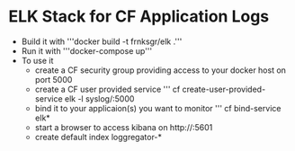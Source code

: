 ELK Stack for CF Application Logs
=================================

* Build it with '''docker build -t frnksgr/elk .'''
* Run it with '''docker-compose up'''
* To use it 
    * create a CF security group providing access to your docker host on port 5000
    * create a CF user provided service
      ''' cf create-user-provided-service elk -l syslog/<your docker host as seen from CF apps>:5000
    * bind it to your applicaion(s) you want to monitor
      ''' cf bind-service <myapp> elk* 
    * start a browser to access kibana on http://<your docker host>:5601
    * create default index loggregator-*
